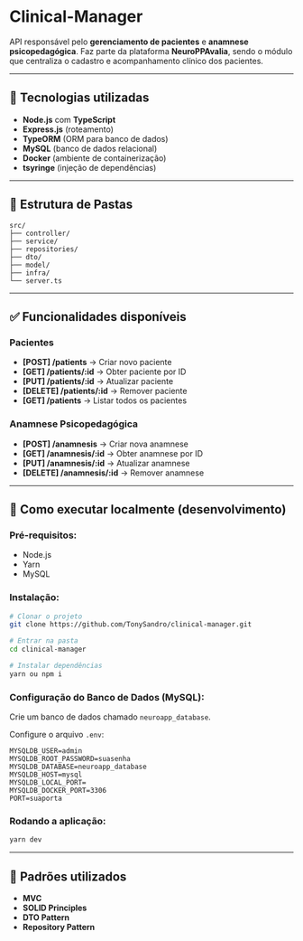 
# Clinical-Manager

API responsável pelo **gerenciamento de pacientes** e **anamnese psicopedagógica**. Faz parte da plataforma **NeuroPPAvalia**, sendo o módulo que centraliza o cadastro e acompanhamento clínico dos pacientes.

---

## 📌 Tecnologias utilizadas

- **Node.js** com **TypeScript**
- **Express.js** (roteamento)
- **TypeORM** (ORM para banco de dados)
- **MySQL** (banco de dados relacional)
- **Docker** (ambiente de containerização)
- **tsyringe** (injeção de dependências)

---

## 📂 Estrutura de Pastas

```
src/
├── controller/
├── service/
├── repositories/
├── dto/
├── model/
├── infra/
└── server.ts
```

---

## ✅ Funcionalidades disponíveis

### Pacientes
- **[POST] /patients** → Criar novo paciente
- **[GET] /patients/:id** → Obter paciente por ID
- **[PUT] /patients/:id** → Atualizar paciente
- **[DELETE] /patients/:id** → Remover paciente
- **[GET] /patients** → Listar todos os pacientes

### Anamnese Psicopedagógica
- **[POST] /anamnesis** → Criar nova anamnese
- **[GET] /anamnesis/:id** → Obter anamnese por ID
- **[PUT] /anamnesis/:id** → Atualizar anamnese
- **[DELETE] /anamnesis/:id** → Remover anamnese

---

## 🧪 Como executar localmente (desenvolvimento)

### Pré-requisitos:
- Node.js
- Yarn
- MySQL

### Instalação:

```bash
# Clonar o projeto
git clone https://github.com/TonySandro/clinical-manager.git

# Entrar na pasta
cd clinical-manager

# Instalar dependências
yarn ou npm i
```

### Configuração do Banco de Dados (MySQL):

Crie um banco de dados chamado `neuroapp_database`.

Configure o arquivo `.env`:

```
MYSQLDB_USER=admin
MYSQLDB_ROOT_PASSWORD=suasenha
MYSQLDB_DATABASE=neuroapp_database
MYSQLDB_HOST=mysql
MYSQLDB_LOCAL_PORT=
MYSQLDB_DOCKER_PORT=3306
PORT=suaporta
```

### Rodando a aplicação:

```bash
yarn dev
```

---

## 📌 Padrões utilizados

- **MVC**
- **SOLID Principles**
- **DTO Pattern**
- **Repository Pattern**

